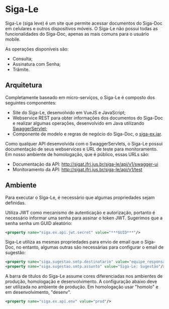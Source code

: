 # Siga-Le

Siga-Le (siga leve) é um site que permite acessar documentos do Siga-Doc em celulares e outros dispositivos móveis. O Siga-Le não possui todas as funcionalidades do Siga-Doc, apenas as mais comuns para o usuário mobile.

As operações disponíveis são:
- Consulta;
- Assinatura com Senha;
- Trâmite.

## Arquitetura

Completamente baseado em micro-serviços, o Siga-Le é composto dos seguintes componentes:
- Site do Siga-Le, desenvolvido em VueJS e JavaScript;
- Webservice REST para obter informações dos documentos do Siga-Doc e realizar algumas operações, desenvolvido em Java utilizando [SwaggerServlet](https://github.com/crivano/swaggerservlet);
- Componente de modelo e regras de negócio do Siga-Doc, o [siga-ex.jar](https://github.com/projeto-siga/siga/tree/master/siga-ex).

Como qualquer API desenvolvida com o SwaggerServlets, o Siga-Le possui documentação de seus webservices e URL de teste para monitoramento. Em nosso ambiente de homologação, que é público, essas URLs são:
- Documentação da API: http://sigat.jfrj.jus.br/siga-le/api/v1/swagger-ui
- Monitoramento da API: http://sigat.jfrj.jus.br/siga-le/api/v1/test

## Ambiente

Para executar o Siga-Le, é necessário que algumas propriedades sejam definidas.

Utiliza JWT como mecanismo de autenticação e autorização, portanto é necessário informar uma senha para assinar o token JWT. Sugerimos que a senha senha um GUID aleatório:

```xml
<property name="siga.ex.api.jwt.secret" value="***GUID***"/>
 ```
 
Siga-Le utiliza as mesmas propriedades para envio de email que o Siga-Doc, no entanto, algumas outras são necessárias para configurar o email de sugestão:

```xml
<property name="siga.sugestao.smtp.destinatario" value="equipe_responsavel@trf2.jus.br"/>
<property name="siga.sugestao.smtp.assunto" value="Siga-Le: Sugestão"/>
```

A barra de títulos do Siga-Le assume cores diferenciadas nos ambientes de produção, homologação e desenvolvimento. A configuração abaixo deve ser utilizada no ambiente de produção. Em homologação usar "homolo" e em desenvolvimento, "desenv".

```xml
<property name="siga.ex.api.env" value="prod"/>
 ```
